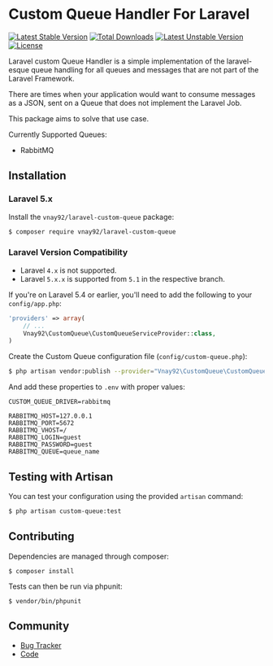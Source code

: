 # Custom Queue Handler For Laravel

[![Latest Stable Version](https://poser.pugx.org/vnay92/laravel-custom-queue/v/stable?format=flat-square)](https://packagist.org/packages/vnay92/laravel-custom-queue)
[![Total Downloads](https://poser.pugx.org/vnay92/laravel-custom-queue/downloads?format=flat-square)](https://packagist.org/packages/vnay92/laravel-custom-queue)
[![Latest Unstable Version](https://poser.pugx.org/vnay92/laravel-custom-queue/v/unstable?format=flat-square)](https://packagist.org/packages/vnay92/laravel-custom-queue)
[![License](https://poser.pugx.org/vnay92/laravel-custom-queue/license?format=flat-square)](https://packagist.org/packages/vnay92/laravel-custom-queue)


Laravel custom Queue Handler is a simple implementation of the laravel-esque queue handling for all queues and messages that are not part of the Laravel Framework.

There are times when your application would want to consume messages as a JSON, sent on a Queue that does not implement the Laravel Job.

This package aims to solve that use case.

Currently Supported Queues:
- RabbitMQ


## Installation

### Laravel 5.x

Install the ``vnay92/laravel-custom-queue`` package:

```bash
$ composer require vnay92/laravel-custom-queue
```

### Laravel Version Compatibility

- Laravel `4.x` is not supported.
- Laravel `5.x.x` is supported from `5.1` in the respective branch.


If you're on Laravel 5.4 or earlier, you'll need to add the following to your ``config/app.php``:

```php
'providers' => array(
    // ...
    Vnay92\CustomQueue\CustomQueueServiceProvider::class,
)

```

Create the Custom Queue configuration file (``config/custom-queue.php``):

```bash
$ php artisan vendor:publish --provider="Vnay92\CustomQueue\CustomQueueServiceProvider"
```

And add these properties to `.env` with proper values:

    CUSTOM_QUEUE_DRIVER=rabbitmq

    RABBITMQ_HOST=127.0.0.1
    RABBITMQ_PORT=5672
    RABBITMQ_VHOST=/
    RABBITMQ_LOGIN=guest
    RABBITMQ_PASSWORD=guest
    RABBITMQ_QUEUE=queue_name

## Testing with Artisan

You can test your configuration using the provided ``artisan`` command:

```bash
$ php artisan custom-queue:test
```


## Contributing

Dependencies are managed through composer:

```
$ composer install
```

Tests can then be run via phpunit:

```
$ vendor/bin/phpunit
```


## Community

* [Bug Tracker](http://github.com/vnay92/laravel-custom-queue/issues)
* [Code](http://github.com/vnay92/laravel-custom-queue)
